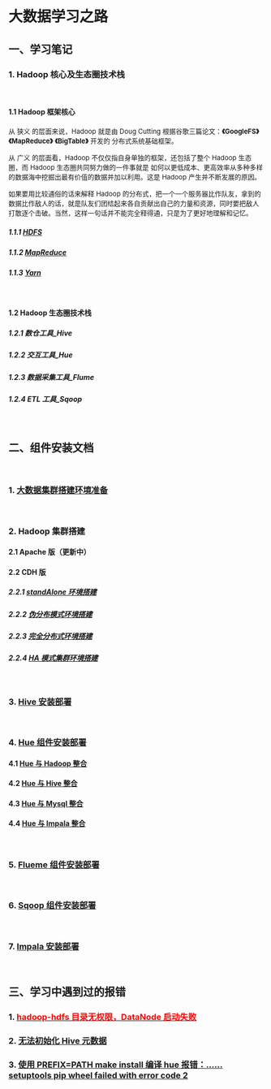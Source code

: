 # 大数据学习之路

## 一、学习笔记
### 1. Hadoop 核心及生态圈技术栈
&#160;
#### 1.1 Hadoop 框架核心
<font size=2>从 狭义 的层⾯来说，Hadoop 就是由 Doug Cutting 根据⾕歌三篇论⽂：**《GoogleFS》** **《MapReduce》**  **《BigTable》** 开发的 分布式系统基础框架。</font>

<font size=2>从 ⼴义 的层⾯看，Hadoop 不仅仅指⾃⾝单独的框架，还包括了整个 Hadoop ⽣态圈，⽽ Hadoop ⽣态圈共同努⼒做的⼀件事就是 如何以更低成本、更⾼效率从多种多样的数据海中挖掘出最有价值的数据并加以利⽤。这是 Hadoop 产⽣并不断发展的原因。</font>

<font size=2>如果要⽤⽐较通俗的话来解释 Hadoop 的分布式，把⼀个⼀个服务器⽐作队友，拿到的数据⽐作敌⼈的话，就是队友们团结起来各⾃贡献出⾃⼰的⼒量和资源，同时要把敌⼈打散逐个击破。当然，这样⼀句话并不能完全释得通，只是为了更好地理解和记忆。</font>

##### 1.1.1 [HDFS](https://blog.csdn.net/CODEROOKIE_RUN/article/details/108805263)
##### 1.1.2 [MapReduce](https://blog.csdn.net/CODEROOKIE_RUN/article/details/108806978)
##### 1.1.3 [Yarn]()
&#160;
#### 1.2 Hadoop 生态圈技术栈
##### 1.2.1 数仓工具_Hive
##### 1.2.2 交互工具_Hue
##### 1.2.3 数据采集工具_Flume
##### 1.2.4 ETL 工具_Sqoop
&#160;
## 二、组件安装文档
&#160;
### 1. [大数据集群搭建环境准备](https://blog.csdn.net/CODEROOKIE_RUN/article/details/104266904)
&#160;
### 2. Hadoop 集群搭建
#### 2.1 Apache 版（更新中）
#### 2.2 CDH 版
##### 2.2.1 [standAlone 环境搭建](https://blog.csdn.net/CODEROOKIE_RUN/article/details/104298494)
##### 2.2.2 [伪分布模式环境搭建](https://blog.csdn.net/CODEROOKIE_RUN/article/details/104316263)
##### 2.2.3 [完全分布式环境搭建](https://blog.csdn.net/CODEROOKIE_RUN/article/details/104317348)
##### 2.2.4 [HA 模式集群环境搭建](https://blog.csdn.net/CODEROOKIE_RUN/article/details/104912163)
&#160;
### 3. [Hive 安装部署](https://blog.csdn.net/CODEROOKIE_RUN/article/details/104518542)
&#160;
### 4. [Hue 组件安装部署](https://blog.csdn.net/CODEROOKIE_RUN/article/details/104869477)
#### 4.1 [Hue 与 Hadoop 整合](https://blog.csdn.net/CODEROOKIE_RUN/article/details/104870095)
#### 4.2 [Hue 与 Hive 整合](https://blog.csdn.net/CODEROOKIE_RUN/article/details/104870605)
#### 4.3 [Hue 与 Mysql 整合](https://blog.csdn.net/CODEROOKIE_RUN/article/details/104870790)
#### 4.4 [Hue 与 Impala 整合](https://blog.csdn.net/CODEROOKIE_RUN/article/details/104870726)
&#160;
### 5. [Flueme 组件安装部署](https://blog.csdn.net/CODEROOKIE_RUN/article/details/104648825)
&#160;
### 6. [Sqoop 组件安装部署](https://blog.csdn.net/CODEROOKIE_RUN/article/details/104711675)
&#160;
### 7. [Impala 安装部署](https://blog.csdn.net/CODEROOKIE_RUN/article/details/104856441)
&#160;
## 三、学习中遇到过的报错
### 1. [<font color=red>hadoop-hdfs 目录无权限，DataNode 启动失败</font>](https://blog.csdn.net/CODEROOKIE_RUN/article/details/108691458)
### 2. [无法初始化 Hive 元数据](https://blog.csdn.net/CODEROOKIE_RUN/article/details/105281167)
### 3. [使用 PREFIX=PATH make install 编译 hue 报错：……setuptools pip wheel failed with error code 2](https://blog.csdn.net/CODEROOKIE_RUN/article/details/108373170)
